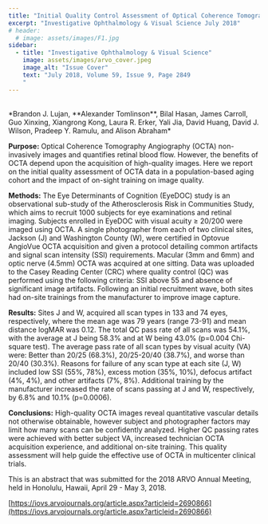 ```yaml
---
title: "Initial Quality Control Assessment of Optical Coherence Tomography Angiography Data in the EyeDOC Study"
excerpt: "Investigative Ophthalmology & Visual Science July 2018"
# header:
  # image: assets/images/F1.jpg
sidebar:
  - title: "Investigative Ophthalmology & Visual Science"
    image: assets/images/arvo_cover.jpeg
    image_alt: "Issue Cover"
    text: "July 2018, Volume 59, Issue 9, Page 2849
    "
---
```

<br/>
*Brandon J. Lujan, **Alexander Tomlinson**, Bilal Hasan, James Carroll, Guo Xinxing, Xiangrong Kong,
Laura R. Erker, Yali Jia, David Huang, David J. Wilson, Pradeep Y. Ramulu, and Alison Abraham*
<br/>

**Purpose:** Optical Coherence Tomography Angiography (OCTA) non-invasively images and quantifies retinal blood flow. 
However, the benefits of OCTA depend upon the acquisition of high-quality images. Here we report on the initial quality 
assessment of OCTA data in a population-based aging cohort and the impact of on-sight training on image quality.

**Methods:** The Eye Determinants of Cognition (EyeDOC) study is an observational sub-study of the Atherosclerosis Risk 
in Communities Study, which aims to recruit 1000 subjects for eye examinations and retinal imaging. Subjects enrolled 
in EyeDOC with visual acuity ≥ 20/200 were imaged using OCTA. A single photographer from each of two clinical sites, 
Jackson (J) and Washington County (W), were certified in Optovue AngioVue OCTA acquisition and given a protocol 
detailing common artifacts and signal scan intensity (SSI) requirements. Macular (3mm and 6mm) and optic nerve (4.5mm) 
OCTA was acquired at one sitting. Data was uploaded to the Casey Reading Center (CRC) where quality control (QC) was 
performed using the following criteria: SSI above 55 and absence of significant image artifacts. Following an initial 
recruitment wave, both sites had on-site trainings from the manufacturer to improve image capture.

**Results:** Sites J and W, acquired all scan types in 133 and 74 eyes, respectively, where the mean age was 79 years 
(range 73-91) and mean distance logMAR was 0.12. The total QC pass rate of all scans was 54.1%, with the average at 
J being 58.3% and at W being 43.0% (p=0.004 Chi-square test). The average pass rate of all scan types by visual acuity 
(VA) were: Better than 20/25 (68.3%), 20/25-20/40 (38.7%), and worse than 20/40 (30.3%). Reasons for failure of any 
scan type at each site (J, W) included low SSI (55%, 78%), excess motion (35%, 10%), defocus artifact (4%, 4%), and 
other artifacts (7%, 8%). Additional training by the manufacturer increased the rate of scans passing at J and W, 
respectively, by 6.8% and 10.1% (p=0.0006).

**Conclusions:** High-quality OCTA images reveal quantitative vascular details not otherwise obtainable, however 
subject and photographer factors may limit how many scans can be confidently analyzed. Higher QC passing rates were 
achieved with better subject VA, increased technician OCTA acquisition experience, and additional on-site training. 
This quality assessment will help guide the effective use of OCTA in multicenter clinical trials.

This is an abstract that was submitted for the 2018 ARVO Annual Meeting, held in Honolulu, Hawaii, April 29 - 
May 3, 2018.

[https://iovs.arvojournals.org/article.aspx?articleid=2690866](https://iovs.arvojournals.org/article.aspx?articleid=2690866)